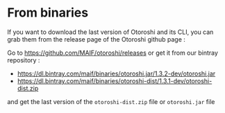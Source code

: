 # From binaries

If you want to download the last version of Otoroshi and its CLI, you can grab them from the release page of the Otoroshi github page :

Go to https://github.com/MAIF/otoroshi/releases or get it from our bintray repository :

* https://dl.bintray.com/maif/binaries/otoroshi.jar/1.3.2-dev/otoroshi.jar
* https://dl.bintray.com/maif/binaries/otoroshi-dist/1.3.1-dev/otoroshi-dist.zip

and get the last version of the `otoroshi-dist.zip` file or `otoroshi.jar` file
